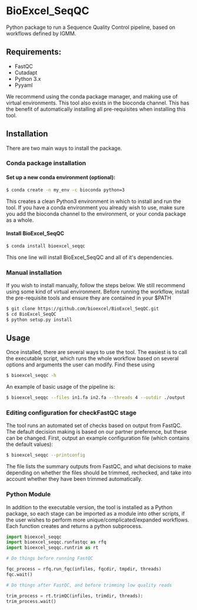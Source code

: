 # BioExcel_SeqQC

Python package to run a Sequence Quality Control pipeline, based on workflows
defined by IGMM.

## Requirements:

- FastQC
- Cutadapt
- Python 3.x
- Pyyaml

We recommend using the conda package manager, and making use of virtual 
environments. This tool also exists in the bioconda channel. This has the 
benefit of automatically installing all pre-requisites when installing this 
tool.

## Installation

There are two main ways to install the package.

### Conda package installation

#### Set up a new conda environment (optional):

```bash
$ conda create -n my_env -c bioconda python=3 
```

This creates a clean Python3 environment in which to install and run the tool. 
If you have a conda environment you already wish to use, make sure you add the 
bioconda channel to the environment, or your conda package as a whole.

#### Install BioExcel_SeqQC
```bash
$ conda install bioexcel_seqqc
```

This one line will install BioExcel_SeqQC and all of it's dependencies.

### Manual installation

If you wish to install manually, follow the steps below. We still recommend 
using some kind of virtual environment. Before running the workflow, install
the pre-requisite tools and ensure they are contained in your $PATH

```bash
$ git clone https://github.com/bioexcel/BioExcel_SeqQC.git
$ cd BioExcel_SeqQC
$ python setup.py install
```

## Usage

Once installed, there are several ways to use the tool. The easiest is to call
the executable script, which runs the whole workflow based on several options 
and arguments the user can modify. Find these using

```bash
$ bioexcel_seqqc -h
```

An example of basic usage of the pipeline is:

```bash
$ bioexcel_seqqc --files in1.fa in2.fa --threads 4 --outdir ./output
```

### Editing configuration for checkFastQC stage

The tool runs an automated set of checks based on output from FastQC. The 
default decision making is based on our partner preference, but these can be
changed. First, output an example configuration file (which contains the
default values):

```bash
$ bioexcel_seqqc --printconfig
```

The file lists the summary outputs from FastQC, and what decisions to make 
depending on whether the files should be trimmed, rechecked, and take into
account whether they have been trimmed automatically.

### Python Module

In addition to the executable version, the tool is installed as a Python 
package, so each stage can be imported as a module into other scripts, if the 
user wishes to perform more unique/complicated/expanded workflows. Each function
creates and returns a python subprocess.

```python
import bioexcel_seqqc
import bioexcel_seqqc.runfastqc as rfq
import bioexcel_seqqc.runtrim as rt

# Do things before running FastQC

fqc_process = rfq.run_fqc(infiles, fqcdir, tmpdir, threads)
fqc.wait()

# Do things after FastQC, and before trimming low quality reads

trim_process = rt.trimQC(infiles, trimdir, threads):
trim_process.wait()
```